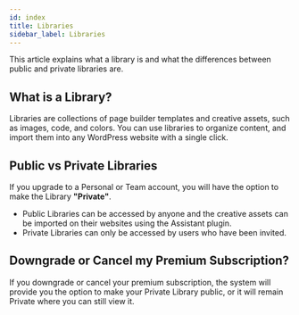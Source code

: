 ```yaml
---
id: index
title: Libraries
sidebar_label: Libraries
---
```


This article explains what a library is and what the differences between public and private libraries are.

## What is a Library?

Libraries are collections of page builder templates and creative assets, such as images, code, and colors. You can use libraries to organize content, and import them into any WordPress website with a single click.

## Public vs Private Libraries

If you upgrade to a Personal or Team account, you will have the option to make the Library **"Private"**.

* Public Libraries can be accessed by anyone and the creative assets can be imported on their websites using the Assistant plugin.
* Private Libraries can only be accessed by users who have been invited.

## Downgrade or Cancel my Premium Subscription?

If you downgrade or cancel your premium subscription, the system will provide you the option to make your Private Library public, or it will remain Private where you can still view it.
